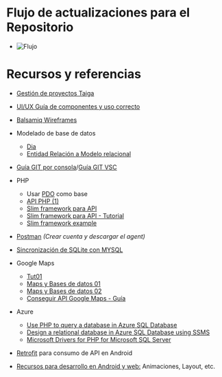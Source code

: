 # Flujo de actualizaciones para el Repositorio

- ![Flujo](https://imgtr.ee/images/2023/03/03/o7qRU.png)


# Recursos y referencias

- [Gestión de proyectos Taiga](https://www.taiga.io/)

- [UI/UX Guía de componentes y uso correcto](https://drive.google.com/drive/folders/1SorulSjjt3Unn0g7rVZVaNJtE4456jpx?usp=sharing)

- [Balsamiq Wireframes](https://drive.google.com/drive/folders/1RnTtgiDlDYTQ6Km8oY3OBnUv8dRByaxA?usp=share_link) 

- Modelado de base de datos
  - [Dia](http://dia-installer.de/download/index.html.en)
  - [Entidad Relación a Modelo relacional](https://drive.google.com/file/d/1sA0IAXarQatxHzqCi-wYQxgzxZkT9M3P/view)
  
- [Guía GIT por consola](https://axelandrade21.github.io/web/guiagit/#/Intro)/[Guía GIT VSC](https://drive.google.com/file/d/1oIQpLqiR-MPKF--p_IX455OUxQGoZfhJ/view)

- PHP 
  - Usar [PDO](https://www.phptutorial.net/php-pdo/) como base
  - [API PHP (1) ](https://www.webslesson.info/2018/05/how-to-make-simple-crud-rest-api-in-php-with-mysql.html)
  - [Slim framework para API ](https://www.slimframework.com/) 
  - [Slim framework para API - Tutorial ](http://www.extradrm.com/?p=2624) 
  - [Slim framework example](https://github.com/ccoenraets/wine-cellar-php)

- [Postman](https://www.postman.com/)
*(Crear cuenta y descargar el agent)*

- [Sincronización de SQLite con MYSQL](https://www.youtube.com/watch?v=spxXqa_rp44&list=PLshdtb5UWjSr1_Iv24CxErTF8N7UBaIP1)

- Google Maps 
  - [Tut01](https://www.youtube.com/watch?v=KUgSEONnLdc)
  - [Maps y Bases de datos 01](http://wptrafficanalyzer.in/blog/storing-and-retrieving-locations-in-sqlite-from-google-maps-android-api-v2/)
  - [Maps y Bases de datos 02](http://www.androidtrainee.com/storing-and-retrieving-locations-in-sqlite-from-google-maps-android-api-v2/)
  - [Conseguir API Google Maps - Guía](https://developers.google.com/maps/documentation/android-sdk/start?hl=es-419)

- Azure
  - [Use PHP to query a database in Azure SQL Database](https://learn.microsoft.com/en-us/azure/azure-sql/database/connect-query-php?view=)
  - [Design a relational database in Azure SQL Database using SSMS](https://learn.microsoft.com/en-us/azure/azure-sql/database/design-first-database-tutorial?view=azuresql)
  - [Microsoft Drivers for PHP for Microsoft SQL Server](https://github.com/Microsoft/msphpsql/)

- [Retrofit](https://www.youtube.com/watch?v=eGvfY_rHJGo&list=PLk7v1Z2rk4hhGfJw-IQCm6kjywmuJX4Rh&index=4) para consumo de API en Android

- [Recursos para desarrollo en Android y web:](https://axelandrade21.github.io/web/consoletoolbox/#moviles) Animaciones, Layout, etc.
